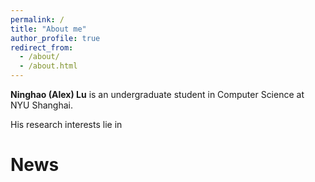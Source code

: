```yaml
---
permalink: /
title: "About me"
author_profile: true
redirect_from: 
  - /about/
  - /about.html
---
```


**Ninghao (Alex) Lu** is an undergraduate student in Computer Science at NYU Shanghai.

His research interests lie in

News
======